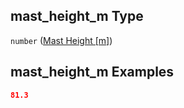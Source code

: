 ## mast_height_m Type

`number` ([Mast Height \[m\]](iea43_wra_data_model-properties-measurement-location-measurement-location-properties-mast-properties-properties-mast-height-m.md))

## mast_height_m Examples

```json
81.3
```
